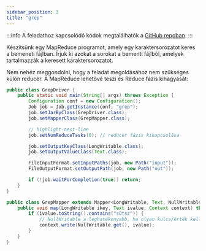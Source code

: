 ```yaml
---
sidebar_position: 3
title: "grep"
---
```


:::info
A feladathoz kapcsolódó kódok megtalálhatók a [GitHub repoban](https://github.com/Valentinusz/elte-ik-bsc/tree/main/5/bigdata/hadoop/grep).
:::

Készítsünk egy MapReduce programot, amely egy karaktersorozatot keres a bemeneti fájlban. Írjuk ki azokat a sorokat a
bementi fájlból, amelyek tartalmazzák a keresett karaktersorozatot.

Nem nehéz meggondolni, hogy a feladat megoldásához nem szükséges külön reducer. A MapReduce lehetővé teszi és Reduce
fázis kihagyását:

```java title='src/grep/GrepDriver.java'
public class GrepDriver {
	public static void main(String[] args) throws Exception {
		Configuration conf = new Configuration();
		Job job = Job.getInstance(conf, "grep");
		job.setJarByClass(GrepDriver.class);
		job.setMapperClass(GrepMapper.class);

        // highlight-next-line
		job.setNumReduceTasks(0); // reducer fázis kikapcsolása

		job.setOutputKeyClass(LongWritable.class);
		job.setOutputValueClass(Text.class);

		FileInputFormat.setInputPaths(job, new Path("input"));
		FileOutputFormat.setOutputPath(job, new Path("out"));

		if (!job.waitForCompletion(true)) return;
	}
}
```

```java title='src/grep/GrepMapper.java'
public class GrepMapper extends Mapper<LongWritable, Text, NullWritable, Text> {
	public void map(LongWritable ikey, Text ivalue, Context context) throws IOException, InterruptedException {
		if (ivalue.toString().contains("sütsz")) {
		    // NullWritable a leghatékonyabb, ha olyan kulcs/érték kell, ami nem fontos
			context.write(NullWritable.get(), ivalue);
		}
	}
}
```
